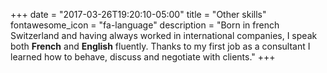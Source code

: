 +++
date = "2017-03-26T19:20:10-05:00"
title = "Other skills"
fontawesome_icon = "fa-language"
description = "Born in french Switzerland and having always worked in international companies, I speak both **French** and **English** fluently. Thanks to my first job as a consultant I learned how to behave, discuss and negotiate with clients."
+++
